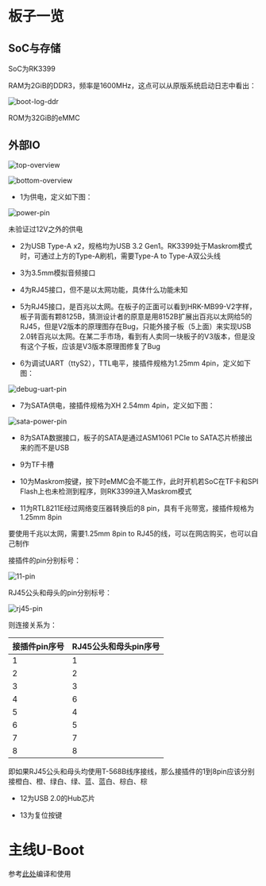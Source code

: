 # 板子一览

## SoC与存储

SoC为RK3399

RAM为2GiB的DDR3，频率是1600MHz，这点可以从原版系统启动日志中看出：

![boot-log-ddr](pictures/boot-log-ddr.png)

ROM为32GiB的eMMC

## 外部IO

![top-overview](pictures/top-overview.jpg)

![bottom-overview](pictures/bottom-overview.jpg)

- 1为供电，定义如下图：

![power-pin](pictures/power-pin.jpg)

未验证过12V之外的供电

- 2为USB Type-A x2，规格均为USB 3.2 Gen1。RK3399处于Maskrom模式时，可通过上方的Type-A刷机，需要Type-A to Type-A双公头线

- 3为3.5mm模拟音频接口

- 4为RJ45接口，但不是以太网功能，具体什么功能未知

- 5为RJ45接口，是百兆以太网。在板子的正面可以看到HRK-MB99-V2字样，板子背面有颗8125B，猜测设计者的原意是用8152B扩展出百兆以太网给5的RJ45，但是V2版本的原理图存在Bug，只能外接子板（5上面）来实现USB 2.0转百兆以太网。在某二手市场，看到有人卖同一块板子的V3版本，但是没有这个子板，应该是V3版本原理图修复了Bug

- 6为调试UART（ttyS2），TTL电平，接插件规格为1.25mm 4pin，定义如下图：

![debug-uart-pin](pictures/debug-uart-pin.png)

- 7为SATA供电，接插件规格为XH 2.54mm 4pin，定义如下图：

![sata-power-pin](pictures/sata-power-pin.png)

- 8为SATA数据接口，板子的SATA是通过ASM1061 PCIe to SATA芯片桥接出来的而不是USB

- 9为TF卡槽

- 10为Maskrom按键，按下时eMMC会不能工作，此时开机若SoC在TF卡和SPI Flash上也未检测到程序，则RK3399进入Maskrom模式

- 11为RTL8211E经过网络变压器转换后的8 pin，具有千兆带宽，接插件规格为1.25mm 8pin

要使用千兆以太网，需要1.25mm 8pin to RJ45的线，可以在网店购买，也可以自己制作

接插件的pin分别标号：

![11-pin](pictures/11-pin.png)

RJ45公头和母头的pin分别标号：

![rj45-pin](pictures/rj45-pin.png)

则连接关系为：

|接插件pin序号|RJ45公头和母头pin序号|
|--|--|
|1|1|
|2|2|
|3|3|
|4|6|
|5|4|
|6|5|
|7|7|
|8|8|

即如果RJ45公头和母头均使用T-568B线序接线，那么接插件的1到8pin应该分别接橙白、橙、绿白、绿、蓝、蓝白、棕白、棕

- 12为USB 2.0的Hub芯片

- 13为复位按键

# 主线U-Boot

参考[此处](https://github.com/retro98boy/linux-tn3399-v3/tree/master#%E7%BC%96%E8%AF%91%E4%B8%BB%E7%BA%BFu-boot)编译和使用
